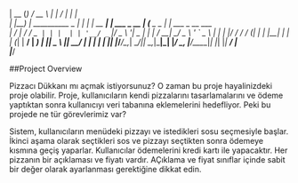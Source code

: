  |  __ (_)               / __ \        | |            / ____|         | |                
 | |__) | __________ _  | |  | |_ __ __| | ___ _ __  | (___  _   _ ___| |_ ___ _ __ ___  
 |  ___/ |_  /_  / _` | | |  | | '__/ _` |/ _ \ '__|  \___ \| | | / __| __/ _ \ '_ ` _ \ 
 | |   | |/ / / / (_| | | |__| | | | (_| |  __/ |     ____) | |_| \__ \ ||  __/ | | | | |
 |_|   |_/___/___\__,_|  \____/|_|  \__,_|\___|_|    |_____/ \__, |___/\__\___|_| |_| |_|
                                                              __/ |                      
                                                             |___/                       



##Project Overview

Pizzacı Dükkanı mı açmak istiyorsunuz? O zaman bu proje hayalinizdeki proje olabilir. Proje, kullanıcıların kendi pizzalarını tasarlamalarını ve ödeme yaptıktan sonra kullanıcıyı veri tabanına eklemelerini hedefliyor. Peki bu projede ne tür görevlerimiz var?

Sistem, kullanıcıların menüdeki pizzayı ve istedikleri sosu seçmesiyle başlar. İkinci aşama olarak seçtikleri sos ve pizzayı seçtikten sonra ödemeye kısmına geçiş yaparlar. Kullanıcılar ödemelerini kredi kartı ile yapacaktır. Her pizzanın bir açıklaması ve fiyatı vardır. AÇıklama ve fiyat sınıflar içinde sabit bir değer olarak ayarlanması gerektiğine dikkat edin.

